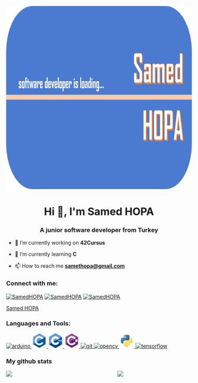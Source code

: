 <img src="https://github.com/SamedHOPA/SamedHOPA/blob/main/142.png" width="100%" height="500px">

<h1 align="center">Hi 👋, I'm Samed HOPA</h1>
<h3 align="center">A junior software developer from Turkey</h3>

- 🔭 I’m currently working on **42Cursus**

- 🌱 I’m currently learning **C**

- 📫 How to reach me **samethopa@gmail.com**

<h3 align="left">Connect with me:</h3>
<p align="left">
<a href="https://linkedin.com/in/samedhopa" target="blank"><img align="center" src="https://raw.githubusercontent.com/rahuldkjain/github-profile-readme-generator/master/src/images/icons/Social/linked-in-alt.svg" alt="SamedHOPA" height="30" width="40" /></a>
<a href="https://instagram.com/samedhopa" target="blank"><img align="center" src="https://raw.githubusercontent.com/rahuldkjain/github-profile-readme-generator/master/src/images/icons/Social/instagram.svg" alt="SamedHOPA" height="30" width="40" /></a>
<a href="https://www.youtube.com/channel/UCIKOnKB-enyWCrbfjdTXphQ" target="blank"><img align="center" src="https://raw.githubusercontent.com/rahuldkjain/github-profile-readme-generator/master/src/images/icons/Social/youtube.svg" alt="SamedHOPA" height="30" width="40" /></a>
</p>

<script src="https://platform.linkedin.com/badges/js/profile.js" async defer type="text/javascript"></script>
<div class="badge-base LI-profile-badge" data-locale="tr_TR" data-size="medium" data-theme="dark" data-type="HORIZONTAL" data-vanity="samedhopa" data-version="v1"><a class="badge-base__link LI-simple-link" href="https://tr.linkedin.com/in/samedhopa?trk=profile-badge">Samed HOPA</a></div>
              

<h3 align="left">Languages and Tools:</h3>
<p align="left"> <a href="https://www.arduino.cc/" target="_blank" rel="noreferrer"> <img src="https://cdn.worldvectorlogo.com/logos/arduino-1.svg" alt="arduino" width="40" height="40"/> </a> <a href="https://www.cprogramming.com/" target="_blank" rel="noreferrer"> <img src="https://raw.githubusercontent.com/devicons/devicon/master/icons/c/c-original.svg" alt="c" width="40" height="40"/> </a> <a href="https://www.w3schools.com/cpp/" target="_blank" rel="noreferrer"> <img src="https://raw.githubusercontent.com/devicons/devicon/master/icons/cplusplus/cplusplus-original.svg" alt="cplusplus" width="40" height="40"/> </a> <a href="https://www.w3schools.com/cs/" target="_blank" rel="noreferrer"> <img src="https://raw.githubusercontent.com/devicons/devicon/master/icons/csharp/csharp-original.svg" alt="csharp" width="40" height="40"/> </a> <a href="https://git-scm.com/" target="_blank" rel="noreferrer"> <img src="https://www.vectorlogo.zone/logos/git-scm/git-scm-icon.svg" alt="git" width="40" height="40"/> </a> <a href="https://opencv.org/" target="_blank" rel="noreferrer"> <img src="https://www.vectorlogo.zone/logos/opencv/opencv-icon.svg" alt="opencv" width="40" height="40"/> </a> <a href="https://www.python.org" target="_blank" rel="noreferrer"> <img src="https://raw.githubusercontent.com/devicons/devicon/master/icons/python/python-original.svg" alt="python" width="40" height="40"/> </a> <a href="https://www.tensorflow.org" target="_blank" rel="noreferrer"> <img src="https://www.vectorlogo.zone/logos/tensorflow/tensorflow-icon.svg" alt="tensorflow" width="40" height="40"/> </a> </p>

### My github stats
<a href="https://github.com/SamedHOPA/github-readme-stats">
  <img align="left" width="55%" src="https://github-readme-stats.vercel.app/api?username=SamedHOPA&show_icons=true&theme=radical" />
</a>
<a href="https://github.com/SamedHOPA/github-readme-stats">
  <img align="right" width="40%" src="https://github-readme-stats.vercel.app/api/top-langs/?username=SamedHOPA&layout=compact&theme=radical" />
</a>
